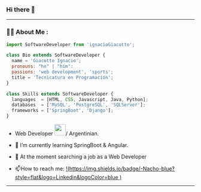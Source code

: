 ### Hi there 👋

---
### :man_technologist: About Me :

```js
import SoftwareDeveloper from 'ignacioGiacotto';

class Bio extends SoftwareDeveloper {
  name = 'Giacotto Ignacio';
  pronouns: "he" | "him":
  passions: 'web development', 'sports';
  title = 'Tecnicatura en Programación';
}

class Skills extends SoftwareDeveloper {
  languages  = [HTML, CSS, Javascript, Java, Python];
  databases  = ['MySQL', 'PostgreSQL', 'SQLServer'];
  frameworks = ['SpringBoot', 'Django'];
}
```

- Web Developer <img src="https://media.giphy.com/media/WUlplcMpOCEmTGBtBW/giphy.gif" width="30">/ Argentinian.
  
- :telescope: I’m currently learning SpringBoot & Angular.

- 🌱 At the moment searching a job as a Web Developer

- :mailbox:How to reach me: [!(https://img.shields.io/badge/-Nacho-blue?style=flat&logo=Linkedin&logoColor=blue
)](https://www.linkedin.com/in/ignacio-giacotto/)


---

<!--
**ignaciogiacotto/ignaciogiacotto** is a ✨ _special_ ✨ repository because its `README.md` (this file) appears on your GitHub profile.

Here are some ideas to get you started:

- 🔭 I’m currently working on ...
- 🌱 I’m currently learning ...
- 👯 I’m looking to collaborate on ...
- 🤔 I’m looking for help with ...
- 💬 Ask me about ...
- 📫 How to reach me: ...
- 😄 Pronouns: ...
- ⚡ Fun fact: ...
-->
